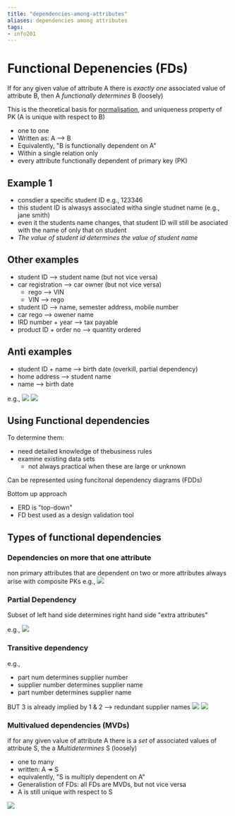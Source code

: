 ```yaml
---
title: "dependencies-among-attributes"
aliases: dependencies among attributes
tags: 
- info201
---
```


# Functional Depenencies (FDs)
If for any given value of attribute A there is _exactly one_ associated value of attribute B, then A _functionally determines_ B (loosely)

This is the theoretical basis for [normalisation](notes/normalisation.md), and uniqueness property of PK (A is unique with respect to B)

- one to one
- Written as: A --> B
- Equivalently, "B is functionally dependent on A"
- Within a single relation only
- every attribute functionally dependent of primary key (PK)
 
## Example 1
- consdier a specific student ID e.g., 123346
- this student ID is alwasys associated witha single studnet name (e.g., jane smith)
- even it the students name changes, that student ID will still be asociated with the name of only that on student
- *The value of student id determines the value of student name*

## Other examples
- student ID --> student name (but not vice versa)
- car registration --> car owner (but not vice versa)
	- rego --> VIN
	- VIN --> rego
- student ID --> name, semester address, mobile number
- car rego --> owener name
- IRD number + year --> tax payable 
- product ID + order no --> quantity ordered

## Anti examples
- student ID  + name --> birth date (overkill, partial dependency)
- home address --> student name
- name --> birth date

e.g.,
![](https://i.imgur.com/J0FzURg.png)
![](https://i.imgur.com/EMSOMmC.png)


## Using Functional dependencies
To determine them:
- need detailed knowledge of thebusiness rules
- examine existing data sets
	- not always practical when these are large or unknown

Can be represented using funcitonal dependency diagrams (FDDs)

Bottom up approach
- ERD is "top-down"
- FD best used as a design validation tool

## Types of functional dependencies
### Dependencies on more that one attribute
non primary attributes that are dependent on two or more attributes
always arise with composite PKs
e.g., 
![](https://i.imgur.com/d4fUeRD.png)

### Partial Dependency
Subset of left hand side determines right hand side
"extra attributes"

e.g.,
![](https://i.imgur.com/clpV0eU.png)


### Transitive dependency
e.g., 
- part num determines supplier number
- supplier number determines supplier name
- part number determines supplier name

BUT 3 is already implied by 1 & 2 --> redundant supplier names
![](https://i.imgur.com/VZbxVff.png)
![](https://i.imgur.com/df0D7Lc.png)

### Multivalued dependencies (MVDs)
if for any given value of attribute A there is a _set_ of associated values of attribute S, the a _Multidetermines_ S (loosely)

- one to many
- written: A ↠ S
- equivalently, "S is multiply dependent on A"
- Generalistion of FDs: all FDs are MVDs, but not vice versa
- A is still unique with respect to S

![](https://i.imgur.com/938t9Kd.png)
